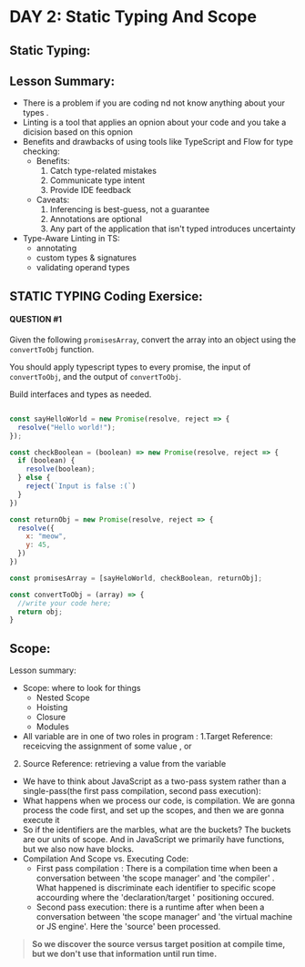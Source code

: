 # DAY 2: Static Typing And Scope
## Static Typing:
## Lesson Summary:
* There is a problem if you are coding nd not know anything about your types .
* Linting is a tool that applies an opnion about your code and you take a dicision based on this opnion
* Benefits and drawbacks of using tools like TypeScript and Flow for type checking:
  * Benefits:
    1. Catch type-related mistakes
    2. Communicate type intent
    3. Provide IDE feedback
  * Caveats:
    1. Inferencing is best-guess, not a guarantee
    2. Annotations are optional
    3. Any part of the application that isn't typed introduces uncertainty
* Type-Aware Linting in TS:
  * annotating
  * custom types & signatures
  * validating operand types
## STATIC TYPING Coding Exersice:
#### QUESTION #1
Given the following `promisesArray`, convert the array into an object using the
`convertToObj` function.

You should apply typescript types to every promise, the input of `convertToObj`,
and the output of `convertToObj`. 

Build interfaces and types as needed.

```javascript

const sayHelloWorld = new Promise(resolve, reject => {
  resolve("Hello world!");
});

const checkBoolean = (boolean) => new Promise(resolve, reject => {
  if (boolean) {
    resolve(boolean);
  } else {
    reject(`Input is false :(`)
  }
})

const returnObj = new Promise(resolve, reject => {
  resolve({
    x: "meow",
    y: 45,
  })
})

const promisesArray = [sayHeloWorld, checkBoolean, returnObj];

const convertToObj = (array) => {
  //write your code here;
  return obj;
}

```

## Scope:
Lesson summary:
* Scope: where to look for things
  * Nested Scope
  * Hoisting
  * Closure
  * Modules
* All variable are in one of two roles in program :
 1.Target Reference: receicving the assignment of some value , or
 2. Source Reference: retrieving a value from the variable
*  We have to think about JavaScript as a two-pass system rather than a single-pass(the first pass compilation, second pass execution):
  * What happens when we process our code, is compilation. We are gonna process the code first, and set up the scopes, and then we are gonna execute it
  * So if the identifiers are the marbles, what are the buckets? The buckets are our units of scope. And in JavaScript we primarily have functions, but we also now have blocks.
* Compilation And Scope vs. Executing Code:
   * First pass compilation : There is a compilation time when been a conversation between 'the scope manager' and 'the compiler' . What happened is discriminate each identifier to specific scope accourding where the 'declaration/target ' positioning occured.
   * Second pass execution: there is a runtime after when been a conversation between 'the scope manager' and 'the virtual machine or JS engine'. Here the 'source' been processed.
> **So we discover the source versus target position at compile time, but we don't use that information until run time.**
 
